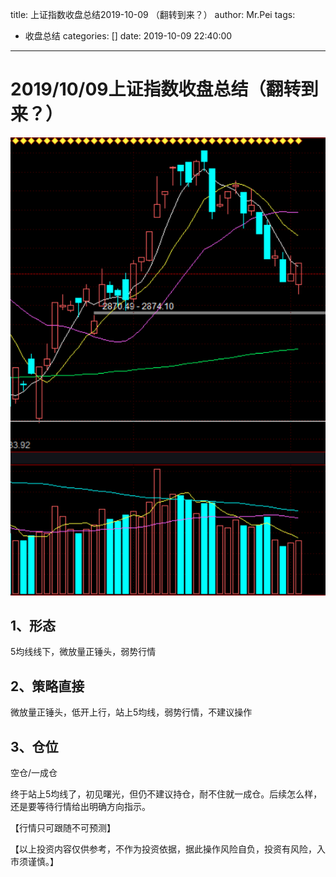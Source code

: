 title: 上证指数收盘总结2019-10-09 （翻转到来？）
author: Mr.Pei
tags:

  - 收盘总结
categories: []
date: 2019-10-09  22:40:00
---
# 2019/10/09上证指数收盘总结（翻转到来？）

![](https://github.com/Soros1990/markDownImages/blob/master/20191009223231.png?raw=true)

## 1、形态

5均线线下，微放量正锤头，弱势行情

## 2、策略直接

微放量正锤头，低开上行，站上5均线，弱势行情，不建议操作

## 3、仓位
空仓/一成仓

终于站上5均线了，初见曙光，但仍不建议持仓，耐不住就一成仓。后续怎么样，还是要等待行情给出明确方向指示。

【行情只可跟随不可预测】

【以上投资内容仅供参考，不作为投资依据，据此操作风险自负，投资有风险，入市须谨慎。】